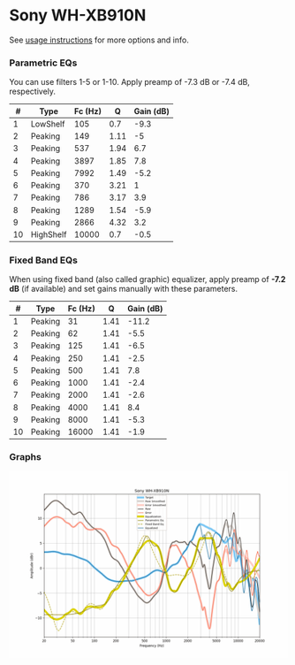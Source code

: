 # Sony WH-XB910N
See [usage instructions](https://github.com/jaakkopasanen/AutoEq#usage) for more options and info.

### Parametric EQs
You can use filters 1-5 or 1-10. Apply preamp of -7.3 dB or -7.4 dB, respectively.

|   # | Type      |   Fc (Hz) |    Q |   Gain (dB) |
|-----|-----------|-----------|------|-------------|
|   1 | LowShelf  |       105 | 0.7  |        -9.3 |
|   2 | Peaking   |       149 | 1.11 |        -5   |
|   3 | Peaking   |       537 | 1.94 |         6.7 |
|   4 | Peaking   |      3897 | 1.85 |         7.8 |
|   5 | Peaking   |      7992 | 1.49 |        -5.2 |
|   6 | Peaking   |       370 | 3.21 |         1   |
|   7 | Peaking   |       786 | 3.17 |         3.9 |
|   8 | Peaking   |      1289 | 1.54 |        -5.9 |
|   9 | Peaking   |      2866 | 4.32 |         3.2 |
|  10 | HighShelf |     10000 | 0.7  |        -0.5 |

### Fixed Band EQs
When using fixed band (also called graphic) equalizer, apply preamp of **-7.2 dB** (if available) and set gains manually with these parameters.

|   # | Type    |   Fc (Hz) |    Q |   Gain (dB) |
|-----|---------|-----------|------|-------------|
|   1 | Peaking |        31 | 1.41 |       -11.2 |
|   2 | Peaking |        62 | 1.41 |        -5.5 |
|   3 | Peaking |       125 | 1.41 |        -6.5 |
|   4 | Peaking |       250 | 1.41 |        -2.5 |
|   5 | Peaking |       500 | 1.41 |         7.8 |
|   6 | Peaking |      1000 | 1.41 |        -2.4 |
|   7 | Peaking |      2000 | 1.41 |        -2.6 |
|   8 | Peaking |      4000 | 1.41 |         8.4 |
|   9 | Peaking |      8000 | 1.41 |        -5.3 |
|  10 | Peaking |     16000 | 1.41 |        -1.9 |

### Graphs
![](./Sony%20WH-XB910N.png)
